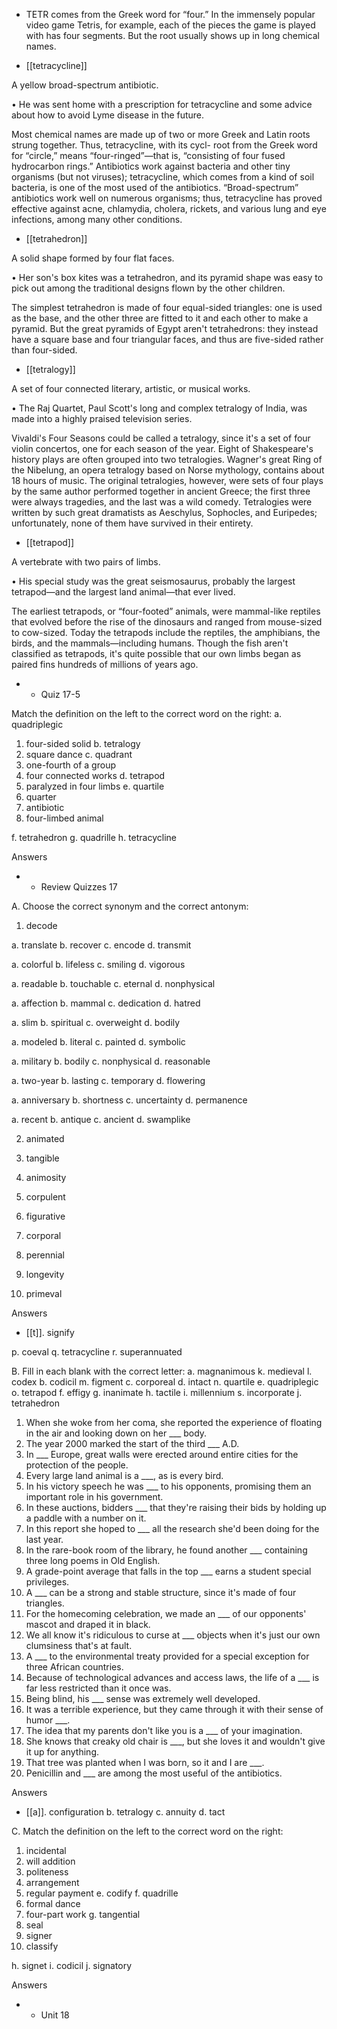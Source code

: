 - TETR  comes  from  the  Greek  word  for  “four.”  In  the  immensely  popular  video  game  Tetris,  for
example, each of the pieces the game is played with has four segments. But the root usually shows up
in long chemical names.

- [[tetracycline]] 

 A yellow broad-spectrum antibiotic. 

• He was sent home with a prescription for tetracycline and some advice about how to avoid Lyme
disease in the future. 

Most  chemical  names  are  made  up  of  two  or  more  Greek  and  Latin  roots  strung  together.  Thus,
tetracycline,  with  its  cycl-  root  from  the  Greek  word  for  “circle,”  means  “four-ringed”—that  is,
“consisting  of  four  fused  hydrocarbon  rings.”  Antibiotics  work  against  bacteria  and  other  tiny
organisms (but not viruses); tetracycline, which comes from a kind of soil bacteria, is one of the most
used  of  the  antibiotics.  “Broad-spectrum”  antibiotics  work  well  on  numerous  organisms;  thus,
tetracycline has proved effective against acne, chlamydia, cholera, rickets, and various lung and eye
infections, among many other conditions.

- [[tetrahedron]] 

 A solid shape formed by four flat faces. 

•  Her  son's  box  kites  was  a  tetrahedron,  and  its  pyramid  shape  was  easy  to  pick  out  among  the
traditional designs flown by the other children. 

The simplest tetrahedron is made of four equal-sided triangles: one is used as the base, and the other
three  are  fitted  to  it  and  each  other  to  make  a  pyramid.  But  the  great  pyramids  of  Egypt  aren't
tetrahedrons: they instead have a square base and four triangular faces, and thus are five-sided rather
than four-sided.

- [[tetralogy]] 

 A set of four connected literary, artistic, or musical works. 

• The Raj Quartet, Paul Scott's long and complex tetralogy of India, was made into a highly praised
television series. 

Vivaldi's Four Seasons could be called a tetralogy, since it's a set of four violin concertos, one for
each season of the year. Eight of Shakespeare's history plays are often grouped into two tetralogies.
Wagner's great Ring of the Nibelung, an opera tetralogy based on Norse mythology, contains about 18
hours  of  music.  The  original  tetralogies,  however,  were  sets  of  four  plays  by  the  same  author
performed together in ancient Greece; the first three were always tragedies, and the last was a wild
comedy. Tetralogies were written by such great dramatists as Aeschylus, Sophocles, and Euripedes;
unfortunately, none of them have survived in their entirety.

- [[tetrapod]] 

 A vertebrate with two pairs of limbs. 

• His special study was the great seismosaurus, probably the largest tetrapod—and the largest land
animal—that ever lived. 

The earliest tetrapods, or “four-footed” animals, were mammal-like reptiles that evolved before the
rise  of  the  dinosaurs  and  ranged  from  mouse-sized  to  cow-sized.  Today  the  tetrapods  include  the
reptiles,  the  amphibians,  the  birds,  and  the  mammals—including  humans.  Though  the  fish  aren't
classified  as  tetrapods,  it's  quite  possible  that  our  own  limbs  began  as  paired  fins  hundreds  of
millions of years ago.

- - Quiz 17-5

Match the definition on the left to the correct word on the right:
a. quadriplegic
1. four-sided solid
b. tetralogy
2. square dance
c. quadrant
3. one-fourth of a group
4. four connected works d. tetrapod
5. paralyzed in four limbs e. quartile
6. quarter
7. antibiotic
8. four-limbed animal

f. tetrahedron
g. quadrille
h. tetracycline

Answers

- - Review Quizzes 17

A. Choose the correct synonym and the correct antonym:
1. decode

a. translate b. recover c. encode d. transmit

a. colorful b. lifeless c. smiling d. vigorous

a. readable b. touchable c. eternal d. nonphysical

a. affection b. mammal c. dedication d. hatred

a. slim b. spiritual c. overweight d. bodily

a. modeled b. literal c. painted d. symbolic

a. military b. bodily c. nonphysical d. reasonable

a. two-year b. lasting c. temporary d. flowering

a. anniversary b. shortness c. uncertainty d. permanence

a. recent b. antique c. ancient d. swamplike

2. animated

3. tangible

4. animosity

5. corpulent

6. figurative

7. corporal

8. perennial

9. longevity

10. primeval

Answers

- [[t]]. signify

p. coeval
q. tetracycline
r. superannuated

B. Fill in each blank with the correct letter:
a. magnanimous k. medieval
l. codex
b. codicil
m. figment
c. corporeal
d. intact
n. quartile
e. quadriplegic o. tetrapod
f. effigy
g. inanimate
h. tactile
i. millennium s. incorporate
j. tetrahedron
1. When she woke from her coma, she reported the experience of floating in the air and looking down
on her ___ body.
2. The year 2000 marked the start of the third ___ A.D.
3. In ___ Europe, great walls were erected around entire cities for the protection of the people.
4. Every large land animal is a ___, as is every bird.
5.  In  his  victory  speech  he  was  ___  to  his  opponents,  promising  them  an  important  role  in  his
government.
6. In these auctions, bidders ___ that they're raising their bids by holding up a paddle with a number
on it.
7. In this report she hoped to ___ all the research she'd been doing for the last year.
8.  In  the  rare-book  room  of  the  library,  he  found  another  ___  containing  three  long  poems  in  Old
English.
9. A grade-point average that falls in the top ___ earns a student special privileges.
10. A ___ can be a strong and stable structure, since it's made of four triangles.
11.  For  the  homecoming  celebration,  we  made  an  ___  of  our  opponents'  mascot  and  draped  it  in
black.
12. We all know it's ridiculous to curse at ___ objects when it's just our own clumsiness that's at fault.
13. A ___ to the environmental treaty provided for a special exception for three African countries.
14. Because of technological advances and access laws, the life of a ___ is far less restricted than it
once was.
15. Being blind, his ___ sense was extremely well developed.
16. It was a terrible experience, but they came through it with their sense of humor ___.
17. The idea that my parents don't like you is a ___ of your imagination.
18. She knows that creaky old chair is ___, but she loves it and wouldn't give it up for anything.
19. That tree was planted when I was born, so it and I are ___.
20. Penicillin and ___ are among the most useful of the antibiotics.

Answers

- [[a]]. configuration
b. tetralogy
c. annuity
d. tact

C. Match the definition on the left to the correct word on the right:
1. incidental
2. will addition
3. politeness
4. arrangement
5. regular payment e. codify
f. quadrille
6. formal dance
7. four-part work g. tangential
8. seal
9. signer
10. classify

h. signet
i. codicil
j. signatory

Answers

- - Unit 18
